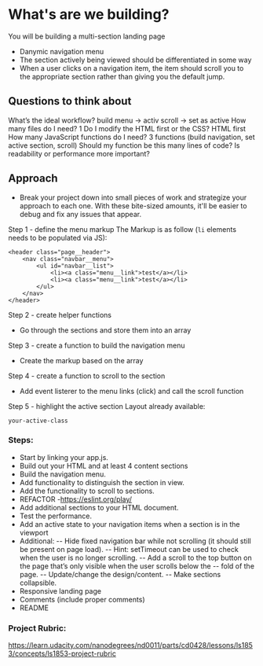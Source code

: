 # What's are we building?

You will be building a multi-section landing page

- Danymic navigation menu
- The section actively being viewed should be differentiated in some way
- When a user clicks on a navigation item, the item should scroll you to the appropriate section rather than giving you the default jump.

## Questions to think about

What’s the ideal workflow? build menu -> activ scroll -> set as active
How many files do I need? 1
Do I modify the HTML first or the CSS? HTML first
How many JavaScript functions do I need? 3 functions (build navigation, set active section, scroll)
Should my function be this many lines of code?
Is readability or performance more important?

## Approach

- Break your project down into small pieces of work and strategize your approach to each one. With these bite-sized amounts, it'll be easier to debug and fix any issues that appear.

Step 1 - define the menu markup
The Markup is as follow (`li` elements needs to be populated via JS):

```
<header class="page__header">
    <nav class="navbar__menu">
        <ul id="navbar__list">
            <li><a class="menu__link">test</a></li>
            <li><a class="menu__link">test</a></li>
        </ul>
    </nav>
</header>
```

Step 2 - create helper functions

- Go through the sections and store them into an array

Step 3 - create a function to build the navigation menu

- Create the markup based on the array

Step 4 - create a function to scroll to the section

- Add event listerer to the menu links (click) and call the scroll function

Step 5 - highlight the active section
Layout already available:

```
your-active-class
```

### Steps:

- Start by linking your app.js.
- Build out your HTML and at least 4 content sections
- Build the navigation menu.
- Add functionality to distinguish the section in view.
- Add the functionality to scroll to sections.
- REFACTOR -https://eslint.org/play/
- Add additional sections to your HTML document.
- Test the performance.
- Add an active state to your navigation items when a section is in the viewport
- Additional:
  -- Hide fixed navigation bar while not scrolling (it should still be present on page load).
  -- Hint: setTimeout can be used to check when the user is no longer scrolling.
  -- Add a scroll to the top button on the page that’s only visible when the user scrolls below the -- fold of the page.
  -- Update/change the design/content.
  -- Make sections collapsible.
- Responsive landing page
- Comments (include proper comments)
- README

### Project Rubric:

https://learn.udacity.com/nanodegrees/nd0011/parts/cd0428/lessons/ls1853/concepts/ls1853-project-rubric
